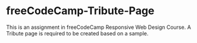 # freeCodeCamp-Tribute-Page
This is an assignment in freeCodeCamp Responsive Web Design Course. A Tribute page is required to be created based on a sample.
